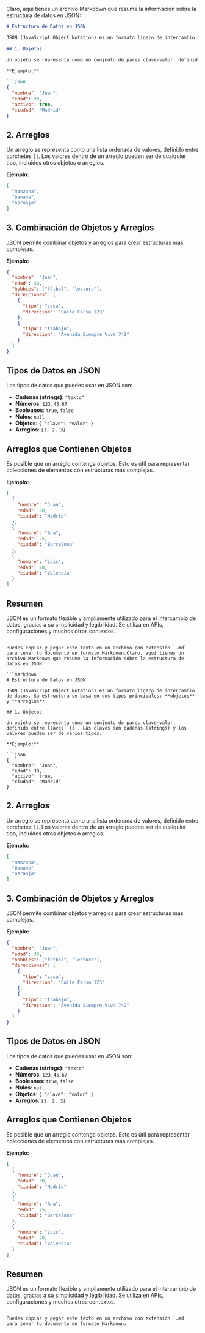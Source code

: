 Claro, aquí tienes un archivo Markdown que resume la información sobre la estructura de datos en JSON:

```markdown
# Estructura de Datos en JSON

JSON (JavaScript Object Notation) es un formato ligero de intercambio de datos. Su estructura se basa en dos tipos principales: **objetos** y **arreglos**.

## 1. Objetos

Un objeto se representa como un conjunto de pares clave-valor, definido entre llaves `{}`. Las claves son cadenas (strings) y los valores pueden ser de varios tipos.

**Ejemplo:**

```json
{
  "nombre": "Juan",
  "edad": 30,
  "activo": true,
  "ciudad": "Madrid"
}
```

## 2. Arreglos

Un arreglo se representa como una lista ordenada de valores, definido entre corchetes `[]`. Los valores dentro de un arreglo pueden ser de cualquier tipo, incluidos otros objetos o arreglos.

**Ejemplo:**

```json
[
  "manzana",
  "banana",
  "naranja"
]
```

## 3. Combinación de Objetos y Arreglos

JSON permite combinar objetos y arreglos para crear estructuras más complejas.

**Ejemplo:**

```json
{
  "nombre": "Juan",
  "edad": 30,
  "hobbies": ["fútbol", "lectura"],
  "direcciones": [
    {
      "tipo": "casa",
      "direccion": "Calle Falsa 123"
    },
    {
      "tipo": "trabajo",
      "direccion": "Avenida Siempre Viva 742"
    }
  ]
}
```

## Tipos de Datos en JSON

Los tipos de datos que puedes usar en JSON son:

- **Cadenas (strings)**: `"texto"`
- **Números**: `123`, `45.67`
- **Booleanos**: `true`, `false`
- **Nulos**: `null`
- **Objetos**: `{ "clave": "valor" }`
- **Arreglos**: `[1, 2, 3]`

## Arreglos que Contienen Objetos

Es posible que un arreglo contenga objetos. Esto es útil para representar colecciones de elementos con estructuras más complejas.

**Ejemplo:**

```json
[
  {
    "nombre": "Juan",
    "edad": 30,
    "ciudad": "Madrid"
  },
  {
    "nombre": "Ana",
    "edad": 25,
    "ciudad": "Barcelona"
  },
  {
    "nombre": "Luis",
    "edad": 28,
    "ciudad": "Valencia"
  }
]
```

## Resumen

JSON es un formato flexible y ampliamente utilizado para el intercambio de datos, gracias a su simplicidad y legibilidad. Se utiliza en APIs, configuraciones y muchos otros contextos.
```

Puedes copiar y pegar este texto en un archivo con extensión `.md` para tener tu documento en formato Markdown.Claro, aquí tienes un archivo Markdown que resume la información sobre la estructura de datos en JSON:

```markdown
# Estructura de Datos en JSON

JSON (JavaScript Object Notation) es un formato ligero de intercambio de datos. Su estructura se basa en dos tipos principales: **objetos** y **arreglos**.

## 1. Objetos

Un objeto se representa como un conjunto de pares clave-valor, definido entre llaves `{}`. Las claves son cadenas (strings) y los valores pueden ser de varios tipos.

**Ejemplo:**

```json
{
  "nombre": "Juan",
  "edad": 30,
  "activo": true,
  "ciudad": "Madrid"
}
```

## 2. Arreglos

Un arreglo se representa como una lista ordenada de valores, definido entre corchetes `[]`. Los valores dentro de un arreglo pueden ser de cualquier tipo, incluidos otros objetos o arreglos.

**Ejemplo:**

```json
[
  "manzana",
  "banana",
  "naranja"
]
```

## 3. Combinación de Objetos y Arreglos

JSON permite combinar objetos y arreglos para crear estructuras más complejas.

**Ejemplo:**

```json
{
  "nombre": "Juan",
  "edad": 30,
  "hobbies": ["fútbol", "lectura"],
  "direcciones": [
    {
      "tipo": "casa",
      "direccion": "Calle Falsa 123"
    },
    {
      "tipo": "trabajo",
      "direccion": "Avenida Siempre Viva 742"
    }
  ]
}
```

## Tipos de Datos en JSON

Los tipos de datos que puedes usar en JSON son:

- **Cadenas (strings)**: `"texto"`
- **Números**: `123`, `45.67`
- **Booleanos**: `true`, `false`
- **Nulos**: `null`
- **Objetos**: `{ "clave": "valor" }`
- **Arreglos**: `[1, 2, 3]`

## Arreglos que Contienen Objetos

Es posible que un arreglo contenga objetos. Esto es útil para representar colecciones de elementos con estructuras más complejas.

**Ejemplo:**

```json
[
  {
    "nombre": "Juan",
    "edad": 30,
    "ciudad": "Madrid"
  },
  {
    "nombre": "Ana",
    "edad": 25,
    "ciudad": "Barcelona"
  },
  {
    "nombre": "Luis",
    "edad": 28,
    "ciudad": "Valencia"
  }
]
```

## Resumen

JSON es un formato flexible y ampliamente utilizado para el intercambio de datos, gracias a su simplicidad y legibilidad. Se utiliza en APIs, configuraciones y muchos otros contextos.
```

Puedes copiar y pegar este texto en un archivo con extensión `.md` para tener tu documento en formato Markdown.